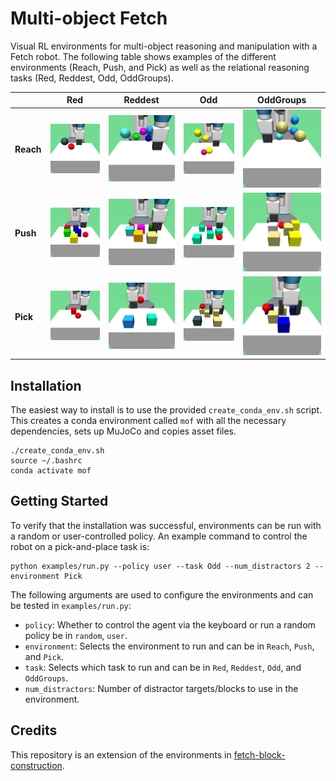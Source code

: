 # Multi-object Fetch

Visual RL environments for multi-object reasoning and manipulation with a Fetch robot. 
The following table shows examples of the different environments (Reach, Push, and Pick) as well as the relational
reasoning tasks (Red, Reddest, Odd, OddGroups).

|           |                 Red                  |                 Reddest                  |                 Odd                  |                 OddGroups                  |
|:----------|:------------------------------------:|:----------------------------------------:|:------------------------------------:|:------------------------------------------:|
| **Reach** | <img src="docs/images/ReachRed.png"> | <img src="docs/images/ReachReddest.png"> | <img src="docs/images/ReachOdd.png"> | <img src="docs/images/ReachOddGroups.png"> |
| **Push**  | <img src="docs/images/PushRed.png">  | <img src="docs/images/PushReddest.png">  | <img src="docs/images/PushOdd.png">  | <img src="docs/images/PushOddGroups.png">  |
| **Pick**  | <img src="docs/images/PickRed.png">  | <img src="docs/images/PickReddest.png">  | <img src="docs/images/PickOdd.png">  | <img src="docs/images/PickOddGroups.png">  |


## Installation
The easiest way to install is to use the provided `create_conda_env.sh` script. This creates a conda environment called `mof` with all the necessary dependencies, sets up MuJoCo and copies asset files.
```
./create_conda_env.sh
source ~/.bashrc
conda activate mof
```

## Getting Started
To verify that the installation was successful, environments can be run with a random or user-controlled policy. An example command to control the robot on a pick-and-place task is:
``` 
python examples/run.py --policy user --task Odd --num_distractors 2 --environment Pick
```


The following arguments are used to configure the environments and can be tested in `examples/run.py`:
- `policy`: Whether to control the agent via the keyboard or run a random policy be in `random`, `user`.
- `environment`: Selects the environment to run and can be in `Reach`, `Push`, and `Pick`.
- `task`: Selects which task to run and can be in `Red`, `Reddest`, `Odd`, and `OddGroups`.
- `num_distractors`: Number of distractor targets/blocks to use in the environment.

## Credits
This repository is an extension of the environments in [fetch-block-construction](https://github.com/richardrl/fetch-block-construction).